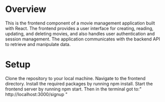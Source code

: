 # Overview
This is the frontend component of a movie management application built with React. The frontend provides a user interface for creating, reading, updating, and deleting movies, and also handles user authentication and session management. The application communicates with the backend API to retrieve and manipulate data.

# Setup

Clone the repository to your local machine.
Navigate to the frontend directory.
Install the required packages by running npm install.
Start the frontend server by running npm start.
Then in the terminal got to:"  http://localhost:3000/signup "

